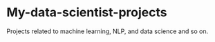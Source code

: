 # My-data-scientist-projects
Projects related to machine learning, NLP, and data science and so on.
